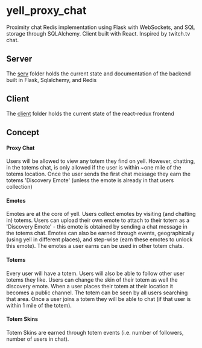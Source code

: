 <h1>yell_proxy_chat</h1>
<p>Proximity chat Redis implementation using Flask with WebSockets, and SQL storage through SQLAlchemy. Client built with React. Inspired by twitch.tv chat.</p>

<h2>Server</h2>
<p>The <a href='https://github.com/about14sheep/yell_proxy_chat/tree/master/serv'>serv</a> folder holds the current state and documentation of the backend built in Flask, Sqlalchemy, and Redis</p>

<h2>Client</h2>
The <a href='https://github.com/about14sheep/yell_proxy_chat/tree/master/client'>client</a> folder holds the current state of the react-redux frontend


<h2>Concept</h2>

<h4>Proxy Chat</h4>
<p>Users will be allowed to view any totem they find on yell. However, chatting, in the totems chat, is only allowed if the user is within ~one mile of the totems location. Once the user sends the first chat message they earn the totems 'Discovery Emote' (unless the emote is already in that users collection)</p>

<h4>Emotes</h4>
<p>Emotes are at the core of yell. Users collect emotes by visiting (and chatting in) totems. Users can upload their own emote to attach to their totem as a 'Discovery Emote' - this emote is obtained by sending a chat message in the totems chat. Emotes can also be earned through events, geographically (using yell in different places), and step-wise (earn these emotes to unlock this emote). The emotes a user earns can be used in other totem chats.</p>

<h4>Totems</h4>
<p>Every user will have a totem. Users will also be able to follow other user totems they like. Users can change the skin of their totem as well the discovery emote. When a user places their totem at their location it becomes a public channel. The totem can be seen by all users searching that area. Once a user joins a totem they will be able to chat (if that user is within 1 mile of the totem).</p>

<h4>Totem Skins</h4>
<p>Totem Skins are earned through totem events (i.e. number of followers, number of users in chat).</p>
